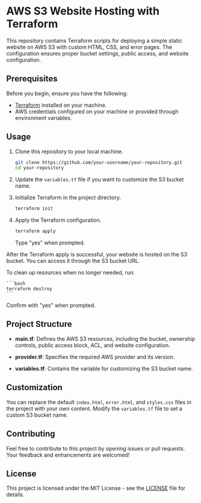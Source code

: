 # AWS S3 Website Hosting with Terraform

This repository contains Terraform scripts for deploying a simple static website on AWS S3 with custom HTML, CSS, and error pages. The configuration ensures proper bucket settings, public access, and website configuration.

## Prerequisites

Before you begin, ensure you have the following:

- [Terraform](https://www.terraform.io/downloads.html) installed on your machine.
- AWS credentials configured on your machine or provided through environment variables.

## Usage

1. Clone this repository to your local machine.

    ```bash
    git clone https://github.com/your-username/your-repository.git
    cd your-repository
    ```

2. Update the `variables.tf` file if you want to customize the S3 bucket name.

3. Initialize Terraform in the project directory.

    ```bash
    terraform init
    ```

4. Apply the Terraform configuration.

    ```bash
    terraform apply
    ```

   Type "yes" when prompted.

After the Terraform apply is successful, your website is hosted on the S3 bucket. You can access it through the S3 bucket URL.

To clean up resources when no longer needed, run:

    ```bash
    terraform destroy
    ```

   Confirm with "yes" when prompted.

## Project Structure

- **main.tf**: Defines the AWS S3 resources, including the bucket, ownership controls, public access block, ACL, and website configuration.

- **provider.tf**: Specifies the required AWS provider and its version.

- **variables.tf**: Contains the variable for customizing the S3 bucket name.

## Customization

You can replace the default `index.html`, `error.html`, and `styles.css` files in the project with your own content. Modify the `variables.tf` file to set a custom S3 bucket name.

## Contributing

Feel free to contribute to this project by opening issues or pull requests. Your feedback and enhancements are welcomed!

## License

This project is licensed under the MIT License - see the [LICENSE](LICENSE) file for details.

